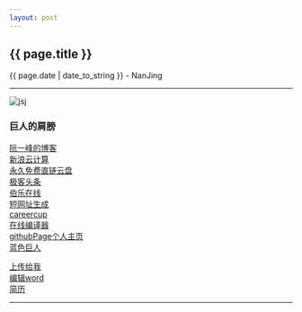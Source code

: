 ```yaml
---
layout: post
---
```


<h2>{{ page.title }}</h2>
<p class='meta'>{{ page.date | date_to_string }} - NanJing</p>

----------

![jsj](http://he110jean.opendrive.com/files/MzdfNjEwOTdfOHUwaDA/未标题-1.png)  

### 巨人的肩膀 ###
[阮一峰的博客](http://www.ruanyifeng.com/home.html)  
[新浪云计算](http://www.sinaapp.com/)  
[永久免费直链云盘](https://www.opendrive.com/)  
[极客头条](http://geek.csdn.net/)  
[伯乐在线](http://blog.jobbole.com/category/it-tech/)   
[短网址生成](http://www.waqiang.com/index.php/url/shorten)  
[careercup](http://www.careercup.com/)  
[在线编译器](https://ideone.com/)  
[githubPage个人主页](http://makethisinanhour.com/)  
[蓝色巨人](http://www.ibm.com/developerworks/cn/)
  
  
[上传给我](https://www.opendrive.com/folders?MzdfMzAxX3lWUUNr)  
[编辑word](https://he110jean.opendrive.com/files?MzdfMTQzNF9nRmFYSw)  
[简历](https://od.lk/s/MzdfNjk0MTJf/%E4%BD%95%E5%BB%BA-%E7%A1%95%E5%A3%AB-%E4%B8%9C%E5%8D%97%E5%A4%A7%E5%AD%A6.pdf)  

----------
